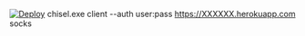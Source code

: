 [![Deploy](https://www.herokucdn.com/deploy/button.png)](https://heroku.com/deploy)
chisel.exe client --auth user:pass https://XXXXXX.herokuapp.com socks
